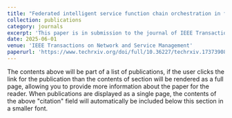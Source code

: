 ```yaml
---
title: "Federated intelligent service function chain orchestration in future 6g networks"
collection: publications
category: journals
excerpt: 'This paper is in submission to the journal of IEEE Transactions on Network and Service Management. This work is collabrating with the Smart Internet Lab, University of Bristol.'
date: 2025-06-01
venue: 'IEEE Transactions on Network and Service Management'
paperurl: 'https://www.techrxiv.org/doi/full/10.36227/techrxiv.173739080.02099035'
---
```


The contents above will be part of a list of publications, if the user clicks the link for the publication than the contents of section will be rendered as a full page, allowing you to provide more information about the paper for the reader. When publications are displayed as a single page, the contents of the above "citation" field will automatically be included below this section in a smaller font.
